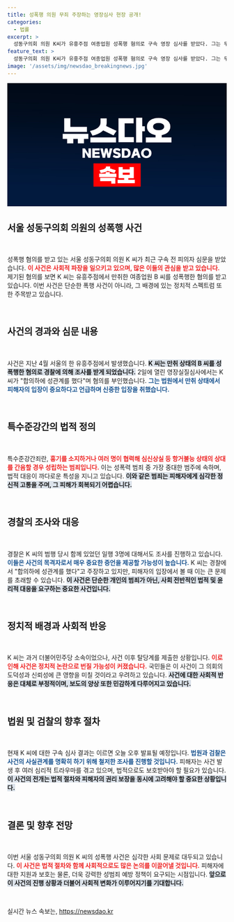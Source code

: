 ```yaml
---
title: 성폭행 의원 무죄 주장하는 영장심사 현장 공개!
categories:
  - 법률
excerpt: >
  성동구의회 의원 K씨가 유흥주점 여종업원 성폭행 혐의로 구속 영장 심사를 받았다. 그는 무죄를 밝히겠다며 혐의를 부인했지만, 사건은 더욱 충격적인 전개를 예고하고 있다.
feature_text: >
  성동구의회 의원 K씨가 유흥주점 여종업원 성폭행 혐의로 구속 영장 심사를 받았다. 그는 무죄를 밝히겠다며 혐의를 부인했지만, 사건은 더욱 충격적인 전개를 예고하고 있다.
image: '/assets/img/newsdao_breakingnews.jpg'
---
```


<p><img src="/assets/img/newsdao_breakingnews.jpg" alt="bookingtag 속보" /></p>

<h2 data-ke-size="size26">서울 성동구의회 의원의 성폭행 사건</h2>

<p data-ke-size="size16">&nbsp;</p>

<p>성폭행 혐의를 받고 있는 서울 성동구의회 의원 K 씨가 최근 구속 전 피의자 심문을 받았습니다. <b><span style="color: #ee2323;">이 사건은 사회적 파장을 일으키고 있으며, 많은 이들의 관심을 받고 있습니다.</span></b> 제기된 혐의를 보면 K 씨는 유흥주점에서 만취한 여종업원 B 씨를 성폭행한 혐의를 받고 있습니다. 이번 사건은 단순한 폭행 사건이 아니라, 그 배경에 있는 정치적 스펙트럼 또한 주목받고 있습니다. </p>

<p data-ke-size="size16">&nbsp;</p>

<h2 data-ke-size="size26">사건의 경과와 심문 내용</h2>

<p data-ke-size="size16">&nbsp;</p>

<p>사건은 지난 4월 서울의 한 유흥주점에서 발생했습니다. <b><span style="background-color: #21538527;">K 씨는 만취 상태의 B 씨를 성폭행한 혐의로 경찰에 의해 조사를 받게 되었습니다.</span></b> 2일에 열린 영장실질심사에서는 K 씨가 "합의하에 성관계를 했다"며 혐의를 부인했습니다. <b><span style="color: #1a5490;">그는 법원에서 만취 상태에서 피해자의 입장이 중요하다고 언급하며 신중한 입장을 취했습니다.</span></b> </p>

<p data-ke-size="size16">&nbsp;</p>

<h2 data-ke-size="size26">특수준강간의 법적 정의</h2>

<p data-ke-size="size16">&nbsp;</p>

<p>특수준강간죄란, <b><span style="color: #ee2323;">흉기를 소지하거나 여러 명이 협력해 심신상실 등 항거불능 상태의 상대를 간음할 경우 성립하는 범죄입니다.</span></b> 이는 성폭력 범죄 중 가장 중대한 범주에 속하며, 법적 대응이 까다로운 특성을 지니고 있습니다. <b><span style="background-color: #21538527;">이와 같은 범죄는 피해자에게 심각한 정신적 고통을 주며, 그 피해가 회복되기 어렵습니다.</span></b></p>

<p data-ke-size="size16">&nbsp;</p>

<h2 data-ke-size="size26">경찰의 조사와 대응</h2>

<p data-ke-size="size16">&nbsp;</p>

<p>경찰은 K 씨의 범행 당시 함께 있었던 일행 3명에 대해서도 조사를 진행하고 있습니다. <b><span style="color: #1a5490;">이들은 사건의 목격자로서 매우 중요한 증언을 제공할 가능성이 높습니다.</span></b> K 씨는 경찰에서 "합의하에 성관계를 했다"고 주장하고 있지만, 피해자의 입장에서 볼 때 이는 큰 문제를 초래할 수 있습니다. <b><span style="background-color: #21538527;">이 사건은 단순한 개인의 범죄가 아닌, 사회 전반적인 법적 및 윤리적 대응을 요구하는 중요한 사건입니다.</span></b></p>

<p data-ke-size="size16">&nbsp;</p>

<h2 data-ke-size="size26">정치적 배경과 사회적 반응</h2>

<p data-ke-size="size16">&nbsp;</p>

<p>K 씨는 과거 더불어민주당 소속이었으나, 사건 이후 탈당계를 제출한 상황입니다. <b><span style="color: #ee2323;">이로 인해 사건은 정치적 논란으로 번질 가능성이 커졌습니다.</span></b> 국민들은 이 사건이 그 의회의 도덕성과 신뢰성에 큰 영향을 미칠 것이라고 우려하고 있습니다. <b><span style="background-color: #21538527;">사건에 대한 사회적 반응은 대체로 부정적이며, 보도의 양상 또한 민감하게 다루어지고 있습니다.</span></b></p>

<p data-ke-size="size16">&nbsp;</p>

<h2 data-ke-size="size26">법원 및 검찰의 향후 절차</h2>

<p data-ke-size="size16">&nbsp;</p>

<p>현재 K 씨에 대한 구속 심사 결과는 이르면 오늘 오후 발표될 예정입니다. <b><span style="color: #1a5490;">법원과 검찰은 사건의 사실관계를 명확히 하기 위해 철저한 조사를 진행할 것입니다.</span></b> 피해자는 사건 발생 후 여러 심리적 트라우마를 겪고 있으며, 법적으로도 보호받아야 할 필요가 있습니다. <b><span style="background-color: #21538527;">이 사건의 전개는 법적 절차와 피해자의 권리 보장을 동시에 고려해야 할 중요한 상황입니다.</span></b></p>

<p data-ke-size="size16">&nbsp;</p>

<h2 data-ke-size="size26">결론 및 향후 전망</h2>

<p data-ke-size="size16">&nbsp;</p>

<p>이번 서울 성동구의회 의원 K 씨의 성폭행 사건은 심각한 사회 문제로 대두되고 있습니다. <b><span style="color: #ee2323;">이 사건은 법적 절차와 함께 사회적으로도 많은 논의를 이끌어낼 것입니다.</span></b> 피해자에 대한 지원과 보호는 물론, 더욱 강력한 성범죄 예방 정책이 요구되는 시점입니다. <b><span style="background-color: #21538527;">앞으로 이 사건의 진행 상황과 더불어 사회적 변화가 이루어지기를 기대합니다.</span></b></p>

<p data-ke-size="size16">&nbsp;</p>
실시간 뉴스 속보는, <a href="https://newsdao.kr" rel="dofollow">https://newsdao.kr</a>



